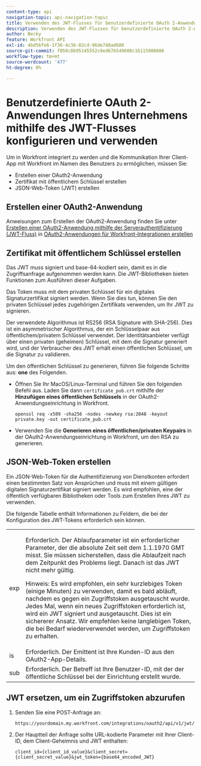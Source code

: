 ```yaml
---
content-type: api
navigation-topic: api-navigation-topic
title: Verwenden des JWT-Flusses für benutzerdefinierte OAuth 2-Anwendungen
description: Verwenden des JWT-Flusses für benutzerdefinierte OAuth 2-Anwendungen
author: Becky
feature: Workfront API
exl-id: 4bd56fe6-1f36-4c36-82cd-96de748ad680
source-git-commit: f050c8b95145552c9ed67b549608c16115000606
workflow-type: tm+mt
source-wordcount: '477'
ht-degree: 0%

---
```


# Benutzerdefinierte OAuth 2-Anwendungen Ihres Unternehmens mithilfe des JWT-Flusses konfigurieren und verwenden

Um in Workfront integriert zu werden und die Kommunikation Ihrer Client-App mit Workfront im Namen des Benutzers zu ermöglichen, müssen Sie:

* Erstellen einer OAuth2-Anwendung
* Zertifikat mit öffentlichem Schlüssel erstellen
* JSON-Web-Token (JWT) erstellen

## Erstellen einer OAuth2-Anwendung

Anweisungen zum Erstellen der OAuth2-Anwendung finden Sie unter [Erstellen einer OAuth2-Anwendung mithilfe der Serverauthentifizierung (JWT-Fluss)](../../administration-and-setup/configure-integrations/create-oauth-application.md#create2) in [OAuth2-Anwendungen für Workfront-Integrationen erstellen](../../administration-and-setup/configure-integrations/create-oauth-application.md)

## Zertifikat mit öffentlichem Schlüssel erstellen

Das JWT muss signiert und base-64-kodiert sein, damit es in die Zugriffsanfrage aufgenommen werden kann. Die JWT-Bibliotheken bieten Funktionen zum Ausführen dieser Aufgaben.

Das Token muss mit dem privaten Schlüssel für ein digitales Signaturzertifikat signiert werden. Wenn Sie dies tun, können Sie den privaten Schlüssel jedes zugehörigen Zertifikats verwenden, um Ihr JWT zu signieren.

Der verwendete Algorithmus ist RS256 (RSA Signature with SHA-256). Dies ist ein asymmetrischer Algorithmus, der ein Schlüsselpaar aus öffentlichem/privatem Schlüssel verwendet. Der Identitätsanbieter verfügt über einen privaten (geheimen) Schlüssel, mit dem die Signatur generiert wird, und der Verbraucher des JWT erhält einen öffentlichen Schlüssel, um die Signatur zu validieren.

Um den öffentlichen Schlüssel zu generieren, führen Sie folgende Schritte aus: **one** des Folgenden.

* Öffnen Sie Ihr MacOS/Linux-Terminal und führen Sie den folgenden Befehl aus. Laden Sie dann `certificate_pub.crt` mithilfe der **Hinzufügen eines öffentlichen Schlüssels** in der OAuth2-Anwendungseinrichtung in Workfront.

   <!-- [Copy](javascript:void(0);) -->
   <pre><code>openssl req -x509 -sha256 -nodes -newkey rsa:2048 -keyout private.key -out certificate_pub.crt</code></pre>

* Verwenden Sie die **Generieren eines öffentlichen/privaten Keypairs** in der OAuth2-Anwendungseinrichtung in Workfront, um den RSA zu generieren.

## JSON-Web-Token erstellen

Ein JSON-Web-Token für die Authentifizierung von Dienstkonten erfordert einen bestimmten Satz von Ansprüchen und muss mit einem gültigen digitalen Signaturzertifikat signiert werden. Es wird empfohlen, eine der öffentlich verfügbaren Bibliotheken oder Tools zum Erstellen Ihres JWT zu verwenden.

Die folgende Tabelle enthält Informationen zu Feldern, die bei der Konfiguration des JWT-Tokens erforderlich sein können.

<table style="table-layout:auto"> 
 <col> 
 <col> 
 <tbody> 
  <tr> 
   <td role="rowheader">exp</td> 
   <td> <p>Erforderlich. Der Ablaufparameter ist ein erforderlicher Parameter, der die absolute Zeit seit dem 1.1.1970 GMT misst. Sie müssen sicherstellen, dass die Ablaufzeit nach dem Zeitpunkt des Problems liegt. Danach ist das JWT nicht mehr gültig. </p> <p>Hinweis: Es wird empfohlen, ein sehr kurzlebiges Token (einige Minuten) zu verwenden, damit es bald abläuft, nachdem es gegen ein Zugriffstoken ausgetauscht wurde. Jedes Mal, wenn ein neues Zugriffstoken erforderlich ist, wird ein JWT signiert und ausgetauscht. Dies ist ein sichererer Ansatz. Wir empfehlen keine langlebigen Token, die bei Bedarf wiederverwendet werden, um Zugriffstoken zu erhalten.</p> </td> 
  </tr> 
  <tr> 
   <td role="rowheader">is</td> 
   <td>Erforderlich. Der Emittent ist Ihre Kunden-ID aus den OAuth2-App-Details.</td> 
  </tr> 
  <tr> 
   <td role="rowheader">sub</td> 
   <td>Erforderlich. Der Betreff ist Ihre Benutzer-ID, mit der der öffentliche Schlüssel bei der Einrichtung erstellt wurde.</td> 
  </tr> 
 </tbody> 
</table>

## JWT ersetzen, um ein Zugriffstoken abzurufen

1. Senden Sie eine POST-Anfrage an:

   <!-- [Copy](javascript:void(0);) -->
   <pre><code>https://yourdomain.my.workfront.com/integrations/oauth2/api/v1/jwt/exchange</code></pre>

1. Der Hauptteil der Anfrage sollte URL-kodierte Parameter mit Ihrer Client-ID, dem Client-Geheimnis und JWT enthalten:

   <!-- [Copy](javascript:void(0);) -->
   <pre><code>client_id={client_id_value}&client_secret={client_secret_value}&jwt_token={base64_encoded_JWT}</code></pre>

 
